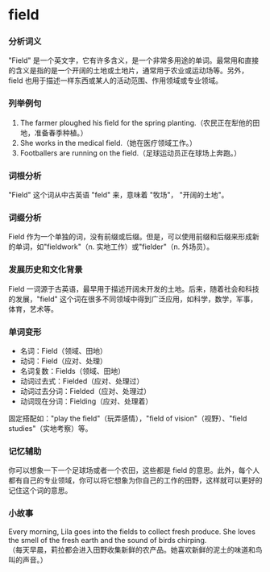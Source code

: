 # field

### 分析词义

  

"Field" 是一个英文字，它有许多含义，是一个非常多用途的单词。最常用和直接的含义是指的是一个开阔的土地或土地片，通常用于农业或运动场等。另外，field 也用于描述一样东西或某人的活动范围、作用领域或专业领域。

  

### 列举例句

  

1.  The farmer ploughed his field for the spring planting.（农民正在犁他的田地，准备春季种植。）
2.  She works in the medical field.（她在医疗领域工作。）
3.  Footballers are running on the field.（足球运动员正在球场上奔跑。）

  

### 词根分析

  

"Field" 这个词从中古英语 "feld" 来，意味着 "牧场"， "开阔的土地"。

  

### 词缀分析

  

Field 作为一个单独的词，没有前缀或后缀。但是，可以使用前缀和后缀来形成新的单词，如"fieldwork"（n. 实地工作）或"fielder"（n. 外场员）。

  

### 发展历史和文化背景

  

Field 一词源于古英语，最早用于描述开阔未开发的土地。后来，随着社会和科技的发展，"field" 这个词在很多不同领域中得到广泛应用，如科学，数学，军事，体育，艺术等。

  

### 单词变形

  

*   名词：Field（领域、田地）
*   动词：Field（应对、处理）
*   名词复数：Fields（领域、田地）
*   动词过去式：Fielded（应对、处理过）
*   动词过去分词：Fielded（应对、处理过）
*   动词现在分词：Fielding（应对、处理着）

  

固定搭配如："play the field"（玩弄感情），"field of vision"（视野）、"field studies"（实地考察）等。

  

### 记忆辅助

  

你可以想象一下一个足球场或者一个农田，这些都是 field 的意思。此外，每个人都有自己的专业领域，你可以将它想象为你自己的工作的田野，这样就可以更好的记住这个词的意思。

  

### 小故事

  

Every morning, Lila goes into the fields to collect fresh produce. She loves the smell of the fresh earth and the sound of birds chirping.  
（每天早晨，莉拉都会进入田野收集新鲜的农产品。她喜欢新鲜的泥土的味道和鸟叫的声音。）
